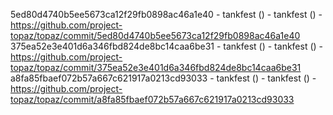 5ed80d4740b5ee5673ca12f29fb0898ac46a1e40 - tankfest () - tankfest () - https://github.com/project-topaz/topaz/commit/5ed80d4740b5ee5673ca12f29fb0898ac46a1e40
375ea52e3e401d6a346fbd824de8bc14caa6be31 - tankfest () - tankfest () - https://github.com/project-topaz/topaz/commit/375ea52e3e401d6a346fbd824de8bc14caa6be31
a8fa85fbaef072b57a667c621917a0213cd93033 - tankfest () - tankfest () - https://github.com/project-topaz/topaz/commit/a8fa85fbaef072b57a667c621917a0213cd93033
